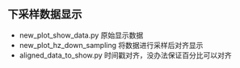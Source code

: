 ## 下采样数据显示
* new_plot_show_data.py 原始显示数据
* new_plot_hz_down_sampling 将数据进行采样后对齐显示
* aligned_data_to_show.py 时间戳对齐，没办法保证百分比可以对齐